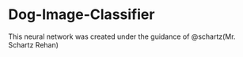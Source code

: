 # Dog-Image-Classifier
This neural network was created under the guidance of @schartz(Mr. Schartz Rehan)
